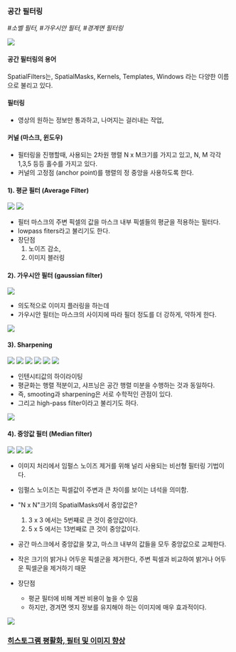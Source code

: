 ### 공간 필터링

*\#소벨 필터, \#가우시안 필터, \#경계면 필터링*

![](image/2025-04-12-17-50-19.png)

#### 공간 필터링의 용어
SpatialFilters는, SpatialMasks, Kernels, Templates, Windows
라는 다양한 이름으로 불리고 있다.

#### 필터링
* 영상의 원하는 정보만 통과하고, 나머지는 걸러내는 작업,

#### 커널 (마스크, 윈도우)
* 필터링을 진행할때, 사용되는 2차원 행렬 N x M크기를 가지고 있고,
N, M 각각 1,3,5 등등 홀수를 가지고 있다.
* 커널의 고정점 (anchor point)를 행렬의 정 중앙을 사용하도록 한다.


#### 1). 평균 필터 (Average Filter)
![](image/2025-04-12-17-52-14.png)
![](image/2025-04-12-17-55-19.png)
* 필터 마스크의 주변 픽셀의 값을 마스크 내부 픽셀들의 평균을 적용하는 필터다.
* lowpass fiters라고 불리기도 한다.
* 장단점
  1. 노이즈 감소,
  2. 이미지 블러링

#### 2). 가우시안 필터 (gaussian filter)
![](image/2025-04-12-17-55-39.png)
* 의도적으로 이미지 플러링을 하는데
* 가우시안 필터는 마스크의 사이지에 따라 필더 정도를 더 강하게, 약하게 한다.

![](image/2025-04-13-17-13-36.png)

#### 3). Sharpening

![](image/2025-04-12-17-56-58.png)
![](image/2025-04-12-18-00-57.png)
![](image/2025-04-12-18-01-59.png)
![](image/2025-04-12-18-14-26.png)
![](image/2025-04-12-18-21-50.png)
![](image/2025-04-12-18-22-07.png)
* 인텐시티값의 하이라이팅
* 평균화는 행렬 적분이고, 샤프닝은 공간 행렬 미분을 수행하는 것과 동일하다.
* 즉, smooting과 sharpening은 서로 수학적인 관점이 있다.
* 그리고 high-pass filter이라고 불리기도 하다.

![](image/2025-04-13-17-14-34.png)

#### 4). 중앙값 필터 (Median filter)
![](image/2025-04-12-18-14-47.png)
![](image/2025-04-12-18-21-25.png)
![](image/2025-04-12-18-22-13.png)
* 이미지 처리에서 임펄스 노이즈 제거를 위해 널리 사용되는 비선형 필터링 기법이다.
* 임펄스 노이즈는 픽셀값이 주변과 큰 차이를 보이는 녀석을 의미함.
* "N x N"크기의 SpatialMasks에서 중앙값은?
  1. 3 x 3 에서는 5번쨰로 큰 것이 중앙값이다.
  2. 5 x 5 에서는 13번째로 큰 것이 중앙값이다.

* 공간 마스크에서 중앙값을 찾고, 마스크 내부의 값들을 모두 중앙값으로 교체한다.
* 작은 크기의 밝거나 어두운 픽셀군을 제거한다, 주변 픽셀과 비교하여 밝거나 어두운 픽셀군을 제거하기 때문
* 장단점
  * 평균 필터에 비해 계싼 비용이 높을 수 있음
  * 하지만, 경겨면 엣지 정보를 유지해야 하는 이미지에 매우 효과적이다.

![](image/2025-04-13-17-16-13.png)

### [히스토그램 평활화, 필터 및 이미지 향상](https://iitmcvg.github.io/summer_school/Session2/)
